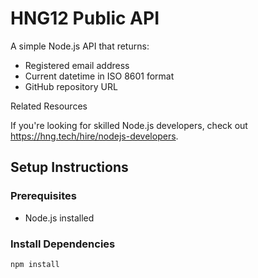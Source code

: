 # HNG12 Public API

A simple Node.js API that returns:
- Registered email address
- Current datetime in ISO 8601 format
- GitHub repository URL

Related Resources

If you're looking for skilled Node.js developers, check out https://hng.tech/hire/nodejs-developers.


## Setup Instructions

### Prerequisites
- Node.js installed

### Install Dependencies
```sh
npm install
